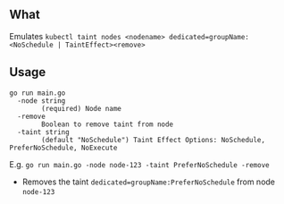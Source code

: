 ## What

Emulates `kubectl taint nodes <nodename> dedicated=groupName:<NoSchedule | TaintEffect><remove>`

## Usage

```
go run main.go
  -node string
        (required) Node name
  -remove
        Boolean to remove taint from node
  -taint string
        (default "NoSchedule") Taint Effect Options: NoSchedule, PreferNoSchedule, NoExecute
```

E.g.
`go run main.go -node node-123 -taint PreferNoSchedule -remove`

- Removes the taint `dedicated=groupName:PreferNoSchedule` from node `node-123`
